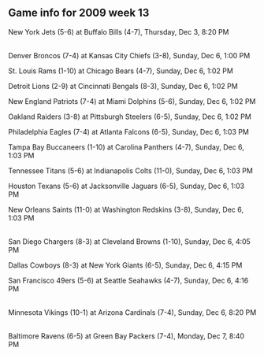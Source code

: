 ## Game info for 2009 week 13
New York Jets (5-6) at Buffalo Bills (4-7), Thursday, Dec 3, 8:20 PM

<br/>Denver Broncos (7-4) at Kansas City Chiefs (3-8), Sunday, Dec 6, 1:00 PM

St. Louis Rams (1-10) at Chicago Bears (4-7), Sunday, Dec 6, 1:02 PM

Detroit Lions (2-9) at Cincinnati Bengals (8-3), Sunday, Dec 6, 1:02 PM

New England Patriots (7-4) at Miami Dolphins (5-6), Sunday, Dec 6, 1:02 PM

Oakland Raiders (3-8) at Pittsburgh Steelers (6-5), Sunday, Dec 6, 1:02 PM

Philadelphia Eagles (7-4) at Atlanta Falcons (6-5), Sunday, Dec 6, 1:03 PM

Tampa Bay Buccaneers (1-10) at Carolina Panthers (4-7), Sunday, Dec 6, 1:03 PM

Tennessee Titans (5-6) at Indianapolis Colts (11-0), Sunday, Dec 6, 1:03 PM

Houston Texans (5-6) at Jacksonville Jaguars (6-5), Sunday, Dec 6, 1:03 PM

New Orleans Saints (11-0) at Washington Redskins (3-8), Sunday, Dec 6, 1:03 PM

<br/>San Diego Chargers (8-3) at Cleveland Browns (1-10), Sunday, Dec 6, 4:05 PM

Dallas Cowboys (8-3) at New York Giants (6-5), Sunday, Dec 6, 4:15 PM

San Francisco 49ers (5-6) at Seattle Seahawks (4-7), Sunday, Dec 6, 4:16 PM

<br/>Minnesota Vikings (10-1) at Arizona Cardinals (7-4), Sunday, Dec 6, 8:20 PM

<br/>Baltimore Ravens (6-5) at Green Bay Packers (7-4), Monday, Dec 7, 8:40 PM

